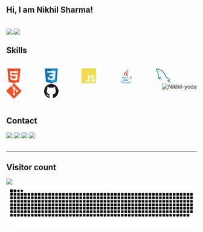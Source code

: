 ## Hi, I am Nikhil Sharma!
</br>

<div>
  <a href="https://github.com/sharmanikkkhil">
    <img align="center" height="170" src="https://github-readme-stats.vercel.app/api/top-langs/?username=sharmanikkkhil&layout=compact&langs_count=16&theme=dracula"/>
    <img align="center" src="https://github-readme-stats.vercel.app/api?username=sharmanikkkhil&show_icons=true&theme=dracula&include_all_commits=true&count_private=true&hide=issues"/>
  </a>
</div>

## Skills
<div style="display: inline_block"><br>
  <img height="40" align="center" alt="Nikhil-HTML" height="30" width="40" src="https://raw.githubusercontent.com/devicons/devicon/master/icons/html5/html5-original.svg">
  &nbsp;&nbsp;&nbsp;&nbsp;&nbsp;&nbsp;&nbsp;&nbsp;&nbsp;&nbsp;&nbsp;&nbsp;&nbsp;
  <img height="40" align="center" alt="Nikhil-CSS" height="30" width="40" src="https://raw.githubusercontent.com/devicons/devicon/master/icons/css3/css3-original.svg">
  &nbsp;&nbsp;&nbsp;&nbsp;&nbsp;&nbsp;&nbsp;&nbsp;&nbsp;&nbsp;&nbsp;&nbsp;&nbsp;
  <img height="40" align="center" alt="Nikhil-Js" height="30" width="40" src="https://raw.githubusercontent.com/devicons/devicon/master/icons/javascript/javascript-plain.svg">
  &nbsp;&nbsp;&nbsp;&nbsp;&nbsp;&nbsp;&nbsp;&nbsp;&nbsp;&nbsp;&nbsp;&nbsp;&nbsp;
   <img height="40" align="center" alt="Nikhil-HTML" height="30" width="40" src="https://raw.githubusercontent.com/devicons/devicon/master/icons/java/java-original.svg">
  &nbsp;&nbsp;&nbsp;&nbsp;&nbsp;&nbsp;&nbsp;&nbsp;&nbsp;&nbsp;&nbsp;&nbsp;&nbsp;
  <img height="40" align="center" alt="Nikhil-HTML" height="30" width="40" src="https://raw.githubusercontent.com/devicons/devicon/master/icons/mysql/mysql-original.svg">
  &nbsp;&nbsp;&nbsp;&nbsp;&nbsp;&nbsp;&nbsp;&nbsp;&nbsp;&nbsp;&nbsp;&nbsp;&nbsp;
   <img height="40" align="center" alt="Nikhil-HTML" height="30" width="40" src="https://raw.githubusercontent.com/devicons/devicon/master/icons/git/git-original.svg">
  &nbsp;&nbsp;&nbsp;&nbsp;&nbsp;&nbsp;&nbsp;&nbsp;&nbsp;&nbsp;&nbsp;&nbsp;&nbsp;
   <img height="40" align="center" alt="Nikhil-HTML" height="30" width="40" src="https://raw.githubusercontent.com/devicons/devicon/master/icons/github/github-original.svg">
  <img align="right" height="80em" alt="Nikhil-yoda" src="https://i.giphy.com/media/v1.Y2lkPTc5MGI3NjExMmlneDk5NnhuMG8yeTV1ZzR0a2oydXBzdXllM3VwdmExMmlmaGZ0cCZlcD12MV9pbnRlcm5hbF9naWZfYnlfaWQmY3Q9Zw/qgQUggAC3Pfv687qPC/giphy.gif">
</div>
</br>

## Contact 
<div> 
  <a href="https://www.linkedin.com/in/sharmanikkkhil" target="_blank"><img src="https://img.shields.io/badge/-LinkedIn-%230077B5?style=for-the-badge&logo=linkedin&logoColor=white" target="_blank"></a> 
  <a href="https://twitter.com/sharma_nikkkhil" target="_blank"><img src="https://img.shields.io/badge/-Twitter-%23EA4335?style=for-the-badge&logo=twitter&logoColor=white" target="_blank"></a>
  <a href="https://instagram.com/yoursnikhilll" target="_blank"><img src="https://img.shields.io/badge/-Instagram-%23E4405F?style=for-the-badge&logo=instagram&logoColor=white" target="_blank"></a>
  <a href = "mailto: nikhiltirathsharma28@gmail.com"><img src="https://img.shields.io/badge/-Gmail-%23333?style=for-the-badge&logo=gmail&logoColor=white" target="_blank"></a>
</br>
</br>
<hr/>

## Visitor count
<img src="https://profile-counter.glitch.me/sharmanikkkhil/count.svg" />

<picture>
  <source media="(prefers-color-scheme: dark)" srcset="https://github.com/sharmanikkkhil/sharmanikkkhil/raw/main/dist/github-snake-dark.svg" />
  <source media="(prefers-color-scheme: light)" srcset="https://github.com/sharmanikkkhil/sharmanikkkhil/raw/main/dist/github-snake.svg" />
  <img alt="github-snake" src="https://github.com/sharmanikkkhil/sharmanikkkhil/raw/main/dist/github-snake.svg" />
</picture>

</div>
